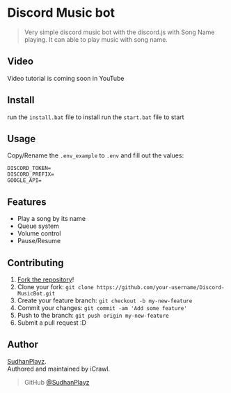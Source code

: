 # Discord Music bot
> Very simple discord music bot with the discord.js with Song Name playing. It can able to play music with song name.

## Video 

Video tutorial is coming soon in YouTube

## Install

run the ``install.bat`` file to install
run the ``start.bat`` file to start

## Usage

Copy/Rename the `.env_example` to `.env` and fill out the values:

```
DISCORD_TOKEN=
DISCORD_PREFIX=
GOOGLE_API=
```

## Features

* Play a song by its name
* Queue system
* Volume control
* Pause/Resume

## Contributing

1. [Fork the repository](https://github.com/SudhanPlayz/Discord-MusicBot/fork)!
2. Clone your fork: `git clone https://github.com/your-username/Discord-MusicBot.git`
3. Create your feature branch: `git checkout -b my-new-feature`
4. Commit your changes: `git commit -am 'Add some feature'`
5. Push to the branch: `git push origin my-new-feature`
6. Submit a pull request :D

## Author

[SudhanPlayz](https://github.com/SudhanPlayz).  
Authored and maintained by iCrawl.

> GitHub [@SudhanPlayz](https://github.com/SudhanPlayz)
